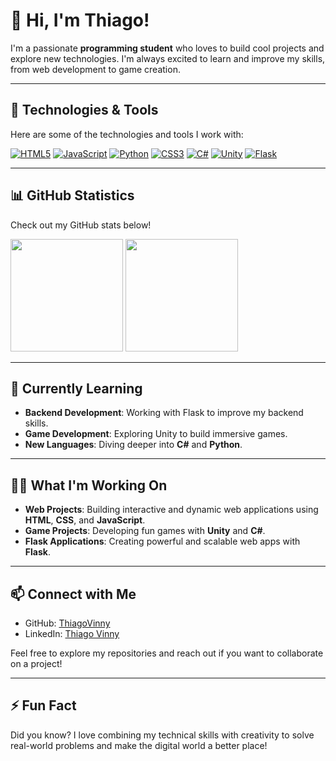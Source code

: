 # 👋 Hi, I'm Thiago! 

I'm a passionate **programming student** who loves to build cool projects and explore new technologies. I'm always excited to learn and improve my skills, from web development to game creation.

---

## 🚀 Technologies & Tools

Here are some of the technologies and tools I work with:

[![HTML5](https://img.shields.io/badge/HTML5-E34F26?style=for-the-badge&logo=html5&logoColor=white)]()
[![JavaScript](https://img.shields.io/badge/JavaScript-F7DF1E?style=for-the-badge&logo=javascript&logoColor=black)]()
[![Python](https://img.shields.io/badge/Python-14354C?style=for-the-badge&logo=python&logoColor=white)]()
[![CSS3](https://img.shields.io/badge/CSS3-1572B6?style=for-the-badge&logo=css3&logoColor=white)]()
[![C#](https://img.shields.io/badge/C%23-239120?style=for-the-badge&logo=c-sharp&logoColor=white)]()
[![Unity](https://img.shields.io/badge/Unity-100000?style=for-the-badge&logo=unity&logoColor=white)]()
[![Flask](https://img.shields.io/badge/Flask-000000?style=for-the-badge&logo=flask&logoColor=white)]()

---

## 📊 GitHub Statistics

Check out my GitHub stats below!

<div align="left">
  <img height="180em" src="https://github-readme-stats.vercel.app/api?username=ThiagoVinny&show_icons=true&theme=tokyonight&locale=pt-br">
  <img height="180em" src="https://github-readme-stats.vercel.app/api/top-langs/?username=ThiagoVinny&theme=tokyonight&layout=compact&custom_title=Tecnologias&langs_count=20" 
</div>

---

## 🌱 Currently Learning

- **Backend Development**: Working with Flask to improve my backend skills.
- **Game Development**: Exploring Unity to build immersive games.
- **New Languages**: Diving deeper into **C#** and **Python**.

---

## 👨‍💻 What I'm Working On

- **Web Projects**: Building interactive and dynamic web applications using **HTML**, **CSS**, and **JavaScript**.
- **Game Projects**: Developing fun games with **Unity** and **C#**.
- **Flask Applications**: Creating powerful and scalable web apps with **Flask**.

---

## 📫 Connect with Me

- GitHub: [ThiagoVinny](https://github.com/ThiagoVinny)
- LinkedIn: [Thiago Vinny](https://www.linkedin.com/in/thiago-vinny-004721235?utm_source=share&utm_campaign=share_via&utm_content=profile&utm_medium=ios_app)

Feel free to explore my repositories and reach out if you want to collaborate on a project!

---

## ⚡ Fun Fact

Did you know? I love combining my technical skills with creativity to solve real-world problems and make the digital world a better place!



